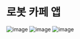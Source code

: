 # 로봇 카페 앱
![image](https://github.com/user-attachments/assets/114929be-2eaa-4465-a736-526ebda917f2)
![image](https://github.com/user-attachments/assets/5ce4fd7f-c0a3-4471-a7af-1f7a8e571a6b)
![image](https://github.com/user-attachments/assets/2418d4ce-26f6-4bac-8950-252d950e6c7f)
